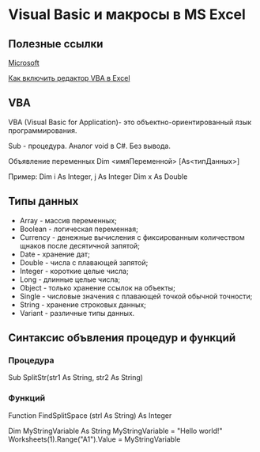 # Visual Basic и макросы в MS Excel

## Полезные ссылки
[Microsoft](https://learn.microsoft.com/ru-ru/office/vba/library-reference/concepts/getting-started-with-vba-in-office "Официальный сайт Microsoft")

[Как включить редактор VBA в Excel](http://pivot-table.ru/kak-vklyuchit-redaktor-vba-v-excel-2010.html)

## VBA

VBA (Visual Basic for Application)- это объектно-ориентированный язык программирования.

Sub - процедура. Аналог void в С#. Без вывода.

Объявление переменных
Dim <имяПеременной> [As<типДанных>]

Пример:
Dim i As Integer, j As Integer
Dim x As Double

## Типы данных

- Array - массив переменных;
- Boolean - логическая переменная;
- Currency - денежные вычисления с фиксированным количеством щнаков после десятичной запятой;
- Date - хранение дат;
- Double - числа с плавающей запятой;
- Integer - короткие целые числа;
- Long - длинные целые числа;
- Object - только хранение ссылок на объекты;
- Single - числовые значения с плавающей точкой обычной точности;
- String - хранение строковых данных;
- Variant - различные типы данных.

## Синтаксис объвления процедур и функций

### Процедура
Sub SplitStr(str1 As String, str2 As String)

### Функций
Function FindSplitSpace (strl As String) As Integer

Dim MyStringVariable As String
    MyStringVariable = "Hello world!"
    Worksheets(1).Range("A1").Value = MyStringVariable